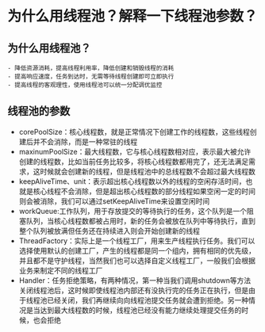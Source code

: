# 为什么用线程池？解释一下线程池参数？
## 为什么用线程池？
    - 降低资源消耗，提高线程利用率，降低创建和销毁线程的消耗
    - 提高响应速度，任务到达时，无需等待线程创建即可立即执行
    - 提高线程的客观理性，使用线程池可以统一分配调优监控
## 线程池的参数
- corePoolSize：核心线程数，就是正常情况下创建工作的线程数，这些线程创建后并不会消除，而是一种常驻的线程
- maxinumPoolSize：最大线程数，它与核心线程数相对应，表示最大被允许创建的线程数，比如当前任务比较多，将核心线程数都用完了，还无法满足需求，这时候就会创建新的线程，但是线程池中的总线程数不会超过最大线程数
- keepAliveTime、unit：表示超出核心线程数以外的线程的空闲存活时间，也就是核心线程不会消除，但是超出核心线程数的部分线程如果空闲一定的时间则会被消除，我们可以通过setKeepAliveTime来设置空闲时间
- workQueue:工作队列，用于存放提交的等待执行的任务，这个队列是一个阻塞队列，当核心线程数都被占用时，新的任务会被放在队列中等待执行，直到整个队列被放满但任务还在持续进入则会开始创建新的线程
- ThreadFactory：实际上是一个线程工厂，用来生产线程执行任务。我们可以选择使用默认的创建工厂，产生的线程都是同一个组内，拥有相同的优先级，并且都不是守护线程，当然我们也可以选择自定义线程工厂，一般我们会根据业务来制定不同的线程工厂
- Handler：任务拒绝策略，有两种情况，第一种当我们调用shutdown等方法关闭线程池后，这时候即使线程池内部还有没执行完的任务正在执行，但是由于线程池已经关闭，我们再继续向向线程池提交任务就会遭到拒绝。另一种情况是当达到最大线程数的时候，线程池已经没有能力继续处理提交任务的时候，也会拒绝